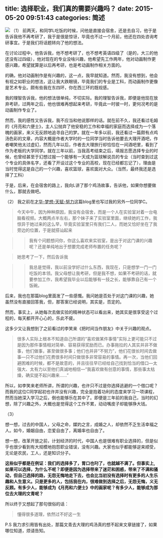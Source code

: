 title: 选择职业，我们真的需要兴趣吗？
date: 2015-05-20 09:51:43
categories: 简述
  --- 


![](http://hktkdy.qiniudn.com/_Half_Way_Home__by_Hemingway81.png)
（1）
前两天，和同学L吃饭的时候，问他是直接会宿舍，还是去自习，他于是告诉我他不再考研了，我于是很是惊讶，毕竟也不过一个月前，他还在四处咨询考研事宜。于是我们将话题转向了他的想法。

在讨论过程中，他告诉我，他不想考研了，也不想考英语四级了（是的，大三的他还没有过四级），他对现在的专业没啥兴趣，他希望先工作两年，他对动画制作更感兴趣，希望就算是以后再考研，也是考动画制作相关方面的。

的确，他对动画制作是有兴趣的，这一点，我早就知道。然而，我没有想到，他会有视之如职业的想法，这让我大跌眼镜，毕竟我们的专业是工科，而动画制作更像是艺术专业。颇有些我在东四环，你在西三环的既视感。

我的理智告诉我，他的想法很单纯，不切实际。我的理智告诉我，即便是他现在放弃考研，过两年之后，他也很难再想起来考研，毕竟此一时彼一时，更何况考的是动画制作专业了。

然而，我的感性又告诉我，我不应当和他说那样的话。就在前不久，我还看过毛姆的《月亮和六便士》，主人公抛弃了他安稳的工作和幸福的家庭而选择成为一个落魄的画家，来义无反顾地追寻自己的梦。就在一年多以前，我还看过一篇颇有点鸡汤色彩的文章，内容大概是作者大学时的一位同学当时告诉他要去大理开酒吧，作者嘲笑他太过虚幻，然而几年以后，作者去大理旅行却恰恰在一间酒吧里，看到了作为老板的大学同学。就在三年以前，当我高考结束之后，填报志愿选择专业的时候，也曾经甚至于幻想过报一个能够有一天成为篮球解说员的专业（当时查到过这个专业的具体名字，还看了开设过这个专业的高校，现在已经都忘记了），理由是当时觉得这是自己的一个兴趣，喜欢篮球，喜欢面对大众。（当然，最终我还是选择了工科）

于是，后来，在会宿舍的路上，我向L讲了那个鸡汤故事，告诉他，如果你想要做什么，那就去做吧。



（2）
我之前在[才华-梦想-天赋-努力](http://hktkdy.com/2015/05/15/201505/0509/)这篇blog里也写过我的另外一位同学C。

>今天中午，因为种种原因，我没有会宿舍，而是一个人在实验室对着一台电脑看视频。大概两点半左右，那个妹子来了实验室里面，继续她的工作，我惊异于她过来的这么早，毕竟实验室里只有我们二人，而她又恰好坐在了我旁边的位置，于是就搭讪起来

  > > 我有个问题想问你，你这么喜欢来实验室，是出于对这门课的兴趣呢？还是单纯地出于想要完成老师布置的任务呢？

>她思考了一下，然后告诉我

  >> 我总是觉得，我以前没学好过什么东西，我现在，只是想学一门一门吃饭的本领。我父母想让我考研，但是我不想，如果不考研的话，就要参加工作，我希望我毕业以后能够有一技之长，能够靠自己有一个饭碗。

后来，我也在那篇blog里面发了一些感慨。我问她是否处于对这门课的兴趣，她虽然没有直接回答我，但，那答案已经说明，其实是，否定的。

然而，事实上，从她每次去做实验的精神状态可以看出来，她其实是很享受这个过程的，每天都开开心心的，乐此不疲。

这多少又让我想到了之前看过的李笑来《把时间当作朋友》中关于兴趣的观点。


>很多人实际上根本不知道自己所谓的“喜欢做某件事情”实际上更可能只不过是因为那件事情相对简单、容易获得奖励而已。办事拖拉的人其实并非不做事，他们做事，甚至做很多事；他们也并非“不努力”，他们花很长时间去做事—只不过他们花费很多时间只做很多非常容易的事情。再一次，当他们回避困难的时候，都不是故意的，并且往往早已经给自己找到恰当的借口—太强大、太有力以至他们真诚地相信—“我喜欢做有创意的事情，那些事太枯燥，确实提不起兴趣来……”


所以，如李笑来老师所讲，所谓的兴趣，也许只不过是你选择逃避的一个借口呢？而我的这位C同学起初也许并没有兴趣，完全是抱着功利的态度来学习一项课程，然而当她深入学习之后，倒也能够乐在其中了。即便是三年前的我自己，当时的幻想，除了兴趣之外，大概也是觉得这个工作不累，动动嘴皮子却能够挣大钱。

（3）

想一想，过去的中国人，父母之命，媒妁之言，成婚之人，却依然不乏生活幸福之人。如今，婚姻自由，恋爱自由了，离婚率也自由了。

想一想，改革开放之前，计划经济的时代，中国人也是很难有职业选择的，但是似乎也很少看到有大规模地抱怨职业错误，没有兴趣。大家也似乎都能够逆来顺受，无论是农民，工人，还是知识分子。

**这些似乎都是在例证：我们的选择多了，胃口也叼了，也就越不满了。但事实上,如果可以选择，为什么不呢？即便是因为选择带来了迷茫和困惑，带来了不满和骚动，但自己选择的路，无怨无悔地走下去，也会比当初没有选择时有更多的人生乐趣和人生意义。只是更多的人，包括我在内，很难做到选择之后，无怨无悔，义无反顾。有多少人，能够成为《月亮和六便士》中的画家呢？有多少人，能够成为那位去大理的文青呢？**

所以终于又想起了那句很俗的话：
> 懂得很多道理，依然过不好这一生

P.S 我力求引用皆有出处，那篇文青去大理的鸡汤真的想不起来文章链接了，如果哪位知道，烦请告知。










